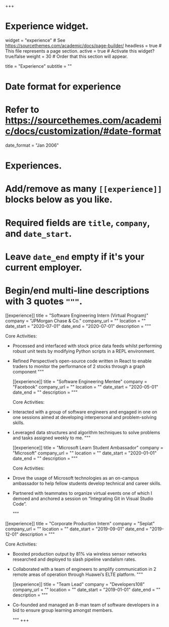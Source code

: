 +++
# Experience widget.
widget = "experience"  # See https://sourcethemes.com/academic/docs/page-builder/
headless = true  # This file represents a page section.
active = true  # Activate this widget? true/false
weight = 30  # Order that this section will appear.

title = "Experience"
subtitle = ""

# Date format for experience
#   Refer to https://sourcethemes.com/academic/docs/customization/#date-format
date_format = "Jan 2006"

# Experiences.
#   Add/remove as many `[[experience]]` blocks below as you like.
#   Required fields are `title`, `company`, and `date_start`.
#   Leave `date_end` empty if it's your current employer.
#   Begin/end multi-line descriptions with 3 quotes `"""`.

[[experience]]
  title = "Software Engineering Intern (Virtual Program)"
  company = "JPMorgan Chase & Co."
  company_url = ""
  location = ""
  date_start = "2020-07-01"
  date_end = "2020-07-01"
  description = """

Core Activities:
* Processed and interfaced with stock price data feeds whilst performing robust unit tests by modifying Python scripts in a REPL environment.
 
* Refined Perspective’s open-source code written in React to enable traders to monitor the performance of 2 stocks through a graph component
  """
  
  [[experience]]
  title = "Software Engineering Mentee"
  company = "Facebook"
  company_url = ""
  location = ""
  date_start = "2020-05-01"
  date_end = ""
  description = """
  
  Core Activities:
* Interacted with a group of software engineers and engaged in one on one sessions aimed at developing interpersonal and problem-solving skills.

* Leveraged data structures and algorithm techniques to solve problems and tasks assigned weekly to me.
  """
  
  [[experience]]
  title = "Microsoft Learn Student Ambassador"
  company = "Microsoft"
  company_url = ""
  location = ""
  date_start = "2020-01-01"
  date_end = ""
  description = """
  
  Core Activities:
* Drove the usage of Microsoft technologies as an on-campus ambassador to help fellow students develop technical and career skills.

* Partnered with teammates to organize virtual events one of which I demoed and anchored a session on “Integrating Git in Visual Studio Code”.

  """
 
 [[experience]]
  title = "Corporate Production Intern"
  company = "Seplat"
  company_url = ""
  location = ""
  date_start = "2019-09-01"
  date_end = "2019-12-01"
  description = """
  
  Core Activities:
* Boosted production output by 81% via wireless sensor networks researched and deployed to slash pipeline vandalism rates.
* Collaborated with a team of engineers to amplify communication in 2 remote areas of operation through Huawei’s ELTE platform.
  """
  
  [[experience]]
  title = "Team Lead"
  company = "Developers108"
  company_url = ""
  location = ""
  date_start = "2019-01-01"
  date_end = ""
  description = """
  
* Co-founded and managed an 8-man team of software developers in a bid to ensure group learning amongst members.

  """
+++
